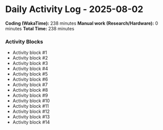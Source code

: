 # Daily Activity Log - 2025-08-02

**Coding (WakaTime):** 238 minutes
**Manual work (Research/Hardware):** 0 minutes
**Total Time:** 238 minutes

### Activity Blocks
- Activity block #1
- Activity block #2
- Activity block #3
- Activity block #4
- Activity block #5
- Activity block #6
- Activity block #7
- Activity block #8
- Activity block #9
- Activity block #10
- Activity block #11
- Activity block #12
- Activity block #13
- Activity block #14
